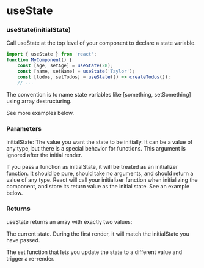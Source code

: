 # useState

### useState(initialState)

Call useState at the top level of your component to declare a state variable.

``` js
import { useState } from 'react';
function MyComponent() {
	const [age, setAge] = useState(28);
	const [name, setName] = useState('Taylor');
	const [todos, setTodos] = useState(() => createTodos());
	// ...
```

The convention is to name state variables like [something, setSomething] using array destructuring.

See more examples below.

### Parameters

initialState: The value you want the state to be initially. It can be a value of any type, but there is a special behavior for functions. This argument is ignored after the initial render.

If you pass a function as initialState, it will be treated as an initializer function. It should be pure, should take no arguments, and should return a value of any type. React will call your initializer function when initializing the component, and store its return value as the initial state. See an example below.

### Returns 

useState returns an array with exactly two values:

The current state. During the first render, it will match the initialState you have passed.

The set function that lets you update the state to a different value and trigger a re-render.
